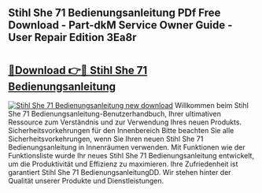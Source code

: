 ## Stihl She 71 Bedienungsanleitung PDf Free Download - Part-dkM Service Owner Guide - User Repair Edition 3Ea8r

# <h2><a href="http://df36em.blite.top/?on=Stihl+She+71+Bedienungsanleitung">🔗Download 👉🔴 Stihl She 71 Bedienungsanleitung</a></h2>

[![Stihl She 71 Bedienungsanleitung new download](https://i.imgur.com/lujVjoI.png)](http://df36em.blite.top/?on=Stihl+She+71+Bedienungsanleitung)
Willkommen beim Stihl She 71 Bedienungsanleitung-Benutzerhandbuch, Ihrer ultimativen Ressource zum Verständnis und zur Verwendung Ihres neuen Produkts. Sicherheitsvorkehrungen für den Innenbereich Bitte beachten Sie alle Sicherheitsvorkehrungen, wenn Sie Ihren neuen Stihl She 71 Bedienungsanleitung in Innenräumen verwenden. Mit Funktionen wie der Funktionsliste wurde Ihr neues Stihl She 71 Bedienungsanleitung entwickelt, um die Produktivität und Effizienz zu maximieren. Ihre Zufriedenheit ist garantiert Stihl She 71 BedienungsanleitungDD. Wir stehen hinter der Qualität unserer Produkte und Dienstleistungen.
